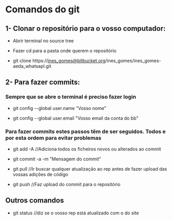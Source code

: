 # Comandos do git #

## 1- Clonar o repositório para o vosso computador: ##

* Abrir terminal no source tree

* Fazer cd para a pasta onde querem o repositório

* git clone https://ines_gomes@bitbucket.org/ines_gomes/ines_gomes-aeda_whatsapl.git

## 2- Para fazer commits: ##

### Sempre que se abre o terminal é preciso fazer login ###

* git config --global user.name "Vosso nome"

* git config --global user.email "Vosso email da conta do bb"

### Para fazer commits estes passos têm de ser seguidos. Todos e por esta ordem para evitar problemas ###

* git add -A    //Adiciona todos os ficheiros novos ou alterados ao commit

* git commit -a -m "Mensagem do commit"

* git pull      //Ir buscar qualquer atualização ao rep antes de fazer upload das 
vossas adições de código

* git push     //Faz upload do commit para o repositório


## Outros comandos ##

* git status   //diz se o vosso rep está atualizado com o do site
